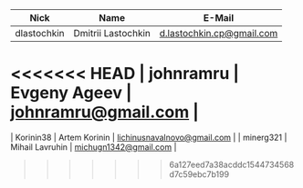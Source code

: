 | Nick| Name | E-Mail |
| ------ | ------ | ------ |
| dlastochkin | Dmitrii Lastochkin | d.lastochkin.cp@gmail.com |
<<<<<<< HEAD
| johnramru | Evgeny Ageev | johnramru@gmail.com |
=======
| Korinin38 | Artem Korinin | lichinusnavalnovo@gmail.com |
| minerg321 | Mihail Lavruhin | michugn1342@gmail.com |
>>>>>>> 6a127eed7a38acddc1544734568d7c59ebc7b199
